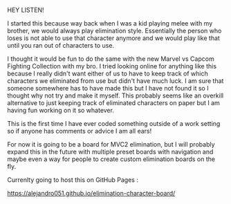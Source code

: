 HEY LISTEN!

I started this because way back when I was a kid playing melee with my brother, we would always play elimination style. Essentially the person who loses is not able to use that character anymore and we would play like that until you ran out of characters to use. 

I thought it would be fun to do the same with the new Marvel vs Capcom Fighting Collection with my bro. I tried looking online for anything like this because I really didn't want either of us to have to keep track of which characters we eliminated from use but didn't have much luck. I am sure that someone somewhere has to have made this but I have not found it so I thought why not try and make it myself. This probably seems like an overkill alternative to just keeping track of eliminated characters on paper but I am having fun working on it so whatever.

This is the first time I have ever coded something outside of a work setting so if anyone has comments or advice I am all ears!

For now it is going to be a board for MVC2 elimination, but I will probably expand this in the future with multiple preset boards with navigation and maybe even a way for people to create custom elimination boards on the fly.

Currenlty going to host this on GitHub Pages : 

https://alejandro051.github.io/elimination-character-board/